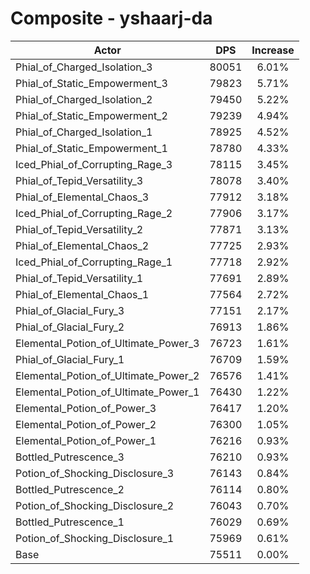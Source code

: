 # Composite - yshaarj-da
| Actor | DPS | Increase |
|---|:---:|:---:|
|Phial_of_Charged_Isolation_3|80051|6.01%|
|Phial_of_Static_Empowerment_3|79823|5.71%|
|Phial_of_Charged_Isolation_2|79450|5.22%|
|Phial_of_Static_Empowerment_2|79239|4.94%|
|Phial_of_Charged_Isolation_1|78925|4.52%|
|Phial_of_Static_Empowerment_1|78780|4.33%|
|Iced_Phial_of_Corrupting_Rage_3|78115|3.45%|
|Phial_of_Tepid_Versatility_3|78078|3.40%|
|Phial_of_Elemental_Chaos_3|77912|3.18%|
|Iced_Phial_of_Corrupting_Rage_2|77906|3.17%|
|Phial_of_Tepid_Versatility_2|77871|3.13%|
|Phial_of_Elemental_Chaos_2|77725|2.93%|
|Iced_Phial_of_Corrupting_Rage_1|77718|2.92%|
|Phial_of_Tepid_Versatility_1|77691|2.89%|
|Phial_of_Elemental_Chaos_1|77564|2.72%|
|Phial_of_Glacial_Fury_3|77151|2.17%|
|Phial_of_Glacial_Fury_2|76913|1.86%|
|Elemental_Potion_of_Ultimate_Power_3|76723|1.61%|
|Phial_of_Glacial_Fury_1|76709|1.59%|
|Elemental_Potion_of_Ultimate_Power_2|76576|1.41%|
|Elemental_Potion_of_Ultimate_Power_1|76430|1.22%|
|Elemental_Potion_of_Power_3|76417|1.20%|
|Elemental_Potion_of_Power_2|76300|1.05%|
|Elemental_Potion_of_Power_1|76216|0.93%|
|Bottled_Putrescence_3|76210|0.93%|
|Potion_of_Shocking_Disclosure_3|76143|0.84%|
|Bottled_Putrescence_2|76114|0.80%|
|Potion_of_Shocking_Disclosure_2|76043|0.70%|
|Bottled_Putrescence_1|76029|0.69%|
|Potion_of_Shocking_Disclosure_1|75969|0.61%|
|Base|75511|0.00%|
